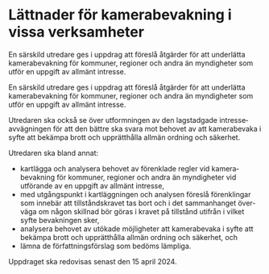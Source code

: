# Lättnader för kamerabevakning i vissa verksamheter

En särskild utredare ges i uppdrag att föreslå åtgärder för att underlätta kamera­bevakning för kommuner, regioner och andra än myndigheter som utför en uppgift av allmänt intresse.

En särskild utredare ges i uppdrag att föreslå åtgärder för att underlätta kamera­bevakning för kommuner, regioner och andra än myndigheter som utför en uppgift av allmänt intresse.

Utredaren ska också se över utform­ningen av den lag­stadgade intresse­avväg­ningen för att den bättre ska svara mot behovet av att kamera­bevaka i syfte att bekämpa brott och upprätt­hålla allmän ordning och säkerhet.

Utredaren ska bland annat:

* kartlägga och analysera behovet av för­enklade regler vid kamera­bevakning för kommuner, regioner och andra än myndig­heter vid utförande av en uppgift av allmänt intresse,
* med utgångs­punkt i kart­lägg­ningen och analysen föreslå förenk­lingar som inne­bär att tillstånds­kravet tas bort och i det samman­hanget över­väga om någon skillnad bör göras i kravet på till­stånd utifrån i vilket syfte bevak­ningen sker,
* analysera behovet av utökade möjlig­heter att kamera­bevaka i syfte att bekämpa brott och upp­rätt­hålla allmän ord­ning och säkerhet, och
* lämna de författ­nings­förslag som bedöms lämpliga.

Uppdraget ska redovisas senast den 15 april 2024.
